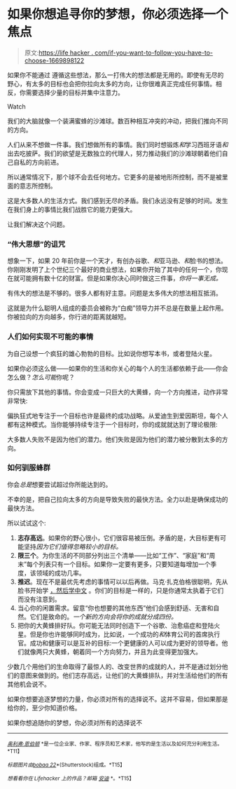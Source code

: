 # 如果你想追寻你的梦想，你必须选择一个焦点

> 原文:[https://life hacker . com/if-you-want-to-follow-you-have-to-choose-1669898122](https://lifehacker.com/if-you-want-to-follow-your-dreams-youll-have-to-choose-1669898122)

如果你不能通过 遵循这些想法，那么一打伟大的想法都是无用的。即使有无尽的野心，有太多的目标也会把你拉向太多的方向，让你很难真正完成任何事情。相反，你需要选择少量的目标并集中注意力。

Watch

我们的大脑就像一个装满蜜蜂的沙滩球。数百种相互冲突的冲动，把我们推向不同的方向。

人们从来不想做一件事。我们想做所有的事情。我们同时想锻炼*和*学习西班牙语*和*出去吃披萨。我们的欲望是无数独立的代理人，努力推动我们的沙滩球朝着他们自己自私的方向前进。

所以通常情况下，那个球不会去任何地方。它更多的是被地形所控制，而不是被里面的意志所控制。

这是大多数人的生活方式。我们感到无尽的矛盾。我们永远没有足够的时间。发生在我们身上的事情比我们战胜它的能力更强大。

让我们解决这个问题。

### “伟大思想”的诅咒

想象一下，如果 20 年前你是一个天才，有创办谷歌、*和*亚马逊、*和*脸书的想法。你刚刚发明了上个世纪三个最好的商业想法，如果你开始了其中的任何一个，你现在就可能拥有数十亿的财富。但是如果你决心同时做这三件事，*你将一事无成。*

有伟大的想法是不够的。很多人都有好主意。问题是太多伟大的想法相互抵消。

这就是为什么聪明人组成的委员会被称为“白痴”领导力并不总是在数量上起作用。你被拉向的方向越多，你行进的距离就越短。

### 人们如何实现不可能的事情

为自己设想一个疯狂的雄心勃勃的目标。比如说你想写本书，或者登陆火星。

如果你必须这么做——如果你的生活和你关心的每个人的生活都依赖于此——你会怎么做？*怎么可能*你呢？

你只需放下其他的事情。你会变成一只巨大的大黄蜂，向一个方向推进，动作非常非常快:

偏执狂式地专注于一个目标也许是最终的成功战略。从爱迪生到爱因斯坦，每个人都有这种模式。当你能够持续专注于一个目标时，你的成就就达到了理论极限:

大多数人失败不是因为他们的潜力。他们失败是因为他们的潜力被分散到太多的方向。

### 如何驯服蜂群

你会*总是*想要尝试超过你所能达到的。

不幸的是，把自己拉向太多的方向是导致失败的最快方法。全力以赴是确保成功的最快方法。

所以试试这个:

1.  **志存高远**。如果你的野心很小，它们很容易被压倒。矛盾的是，大目标更有可能坚持*因为它们值得忽略较小的目标。*
2.  **限三个**。为你生活的不同部分列出三个清单——比如“工作”、“家庭”和“周末”每个列表只有一个目标。如果你一定要有更多，只要知道每增加一个季度，该领域的成功几率。
3.  **推迟**。现在不是最优先考虑的事情可以以后再做。马克·扎克伯格很聪明，先从脸书开始学 [，然后学中文](http://www.theguardian.com/technology/2014/oct/23/mark-zuckerberg-chinese-university-fluent-mandarin-video) 。你们的目标是一样的，只是你通常太执着于它们而没有注意到。
4.  当心你的闲置需求。留意“你也想要的其他东西”他们会感到舒适、无害和自然。它们是致命的。*一个新的方向会将你的成就分成四份。*
5.  把你的大黄蜂排好队。你可能无法同时创造下一个谷歌、治愈癌症和登陆火星。但是你也许能够同时成为，比如说，一个成功的*和*体育公司的首席执行官。成功和健康可以是互补的目标:一个更健康的人可以成为更好的领导者。他们就像两只大黄蜂，朝着同一个方向努力，并且为此变得更加强大。

少数几个用他们的生命取得了最惊人的、改变世界的成就的人，并不是通过划分他们的意图来做到的。他们志存高远，让他们的大黄蜂排队，并对生活给他们的所有其他机会说不。

如果你想要追逐梦想的力量，你必须对所有的选择说不。这并不容易，但如果那是给你的，至少你知道价格。

如果你想追随你的梦想，你必须对所有的选择说不

* * *

[<small>*奥利弗·恩伯顿*</small>](http://oliveremberton.com/) <small>*是一位企业家、作家、程序员和艺术家，他写的是生活以及如何充分利用生活。*T11】</small>

<small>*标题图片由*</small>[<small>*bobaa 22*</small>](http://www.shutterstock.com/pic-215124751/stock-vector-concept-of-difficult-choices-in-business.html)<small>*(Shutterstock)组成。*T15】</small>

<small>*想看看你在 Lifehacker 上的作品？邮箱*</small> [<small>*安迪*</small>](mailto:andy@lifehacker.com) <small>*。*T15】</small>
